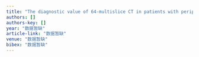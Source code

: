 ```yaml
---
title: "The diagnostic value of 64-multislice CT in patients with peripheral arterial occlusive diseases: comparison with digital subtraction angiography"
authors: []
authors-key: []
year: "数据暂缺"
article-link: "数据暂缺"
venue: "数据暂缺"
bibex: "数据暂缺"
---
```

